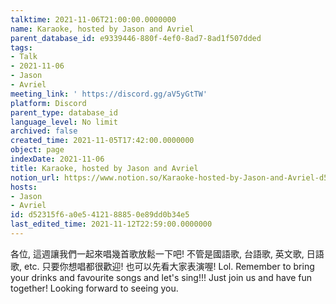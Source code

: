 ```yaml
---
talktime: 2021-11-06T21:00:00.0000000
name: Karaoke, hosted by Jason and Avriel
parent_database_id: e9339446-880f-4ef0-8ad7-8ad1f507dded
tags:
- Talk
- 2021-11-06
- Jason
- Avriel
meeting_link: ' https://discord.gg/aV5yGtTW'
platform: Discord
parent_type: database_id
language_level: No limit
archived: false
created_time: 2021-11-05T17:42:00.0000000
object: page
indexDate: 2021-11-06
title: Karaoke, hosted by Jason and Avriel
notion_url: https://www.notion.so/Karaoke-hosted-by-Jason-and-Avriel-d52315f6a0e5412188850e89dd0b34e5
hosts:
- Jason
- Avriel
id: d52315f6-a0e5-4121-8885-0e89dd0b34e5
last_edited_time: 2021-11-12T22:59:00.0000000
---
```





各位, 這週讓我們一起來唱幾首歌放鬆一下吧! 不管是國語歌, 台語歌, 英文歌, 日語歌, etc. 只要你想唱都很歡迎! 也可以先看大家表演喔! Lol. 
Remember to bring your drinks and favourite songs and let's sing!!!
Just join us and have fun together! Looking forward to seeing you.










